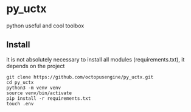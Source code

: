 # py_uctx
python useful and cool toolbox

## Install

it is not absolutely necessary to install all modules (requirements.txt), 
it depends on the project

```
git clone https://github.com/octopusengine/py_uctx.git
cd py_uctx
python3 -m venv venv  
source venv/bin/activate
pip install -r requirements.txt
touch .env
```
